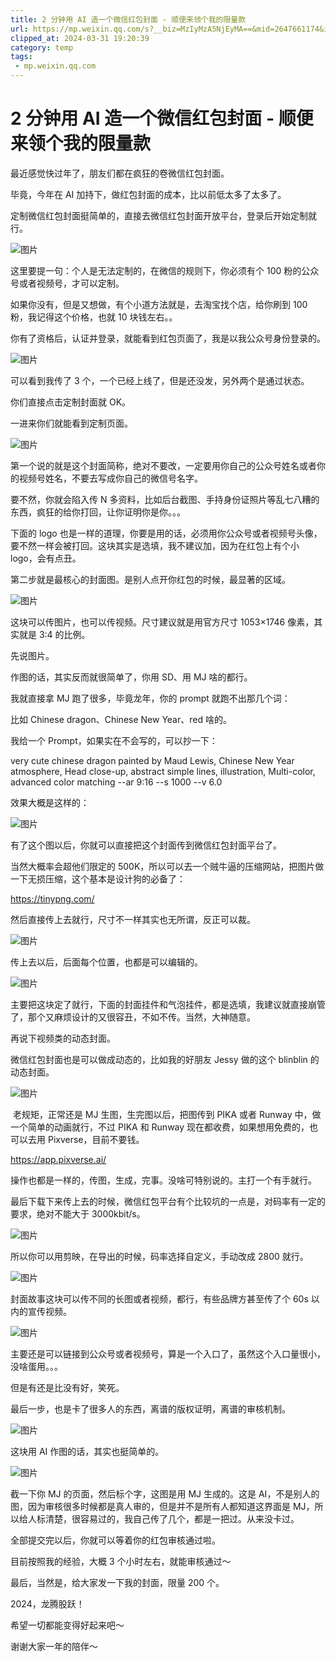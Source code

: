 ```yaml
---
title: 2 分钟用 AI 造一个微信红包封面 - 顺便来领个我的限量款
url: https://mp.weixin.qq.com/s?__biz=MzIyMzA5NjEyMA==&mid=2647661174&idx=1&sn=3af26233c390e0673611c9f1b673b15a&chksm=f007c621c7704f376e6621d8869f38bf366f3e36ad79dc442296f68c59e127a671e307ba8606&mpshare=1&scene=1&srcid=0118EiHXTlnr5pgqHreazKxQ&sharer_shareinfo=a79998f43b82bcaec9b70fed60005c97&sharer_shareinfo_first=a79998f43b82bcaec9b70fed60005c97#rd
clipped_at: 2024-03-31 19:20:39
category: temp
tags: 
 - mp.weixin.qq.com
---
```



# 2 分钟用 AI 造一个微信红包封面 - 顺便来领个我的限量款

  

最近感觉快过年了，朋友们都在疯狂的卷微信红包封面。  

毕竟，今年在 AI 加持下，做红包封面的成本，比以前低太多了太多了。  

定制微信红包封面挺简单的，直接去微信红包封面开放平台，登录后开始定制就行。  

![图片](assets/1711884039-22d76b0d688a1ee7f4872d24f2e17e51.webp)

这里要提一句：个人是无法定制的，在微信的规则下，你必须有个 100 粉的公众号或者视频号，才可以定制。  

如果你没有，但是又想做，有个小道方法就是，去淘宝找个店，给你刷到 100 粉，我记得这个价格，也就 10 块钱左右。。  

你有了资格后，认证并登录，就能看到红包页面了，我是以我公众号身份登录的。  

![图片](assets/1711884039-4b9e0b0fa78cd571ff95fecf0861314b.webp)

可以看到我传了 3 个，一个已经上线了，但是还没发，另外两个是通过状态。  

你们直接点击定制封面就 OK。

一进来你们就能看到定制页面。  

![图片](assets/1711884039-9e560ddd810013f8405674b43ada3d1e.webp)

第一个说的就是这个封面简称，绝对不要改，一定要用你自己的公众号姓名或者你的视频号姓名，不要去写成你自己的微信号名字。  

要不然，你就会陷入传 N 多资料，比如后台截图、手持身份证照片等乱七八糟的东西，疯狂的给你打回，让你证明你是你。。。

下面的 logo 也是一样的道理，你要是用的话，必须用你公众号或者视频号头像，要不然一样会被打回。这块其实是选填，我不建议加，因为在红包上有个小 logo，会有点丑。

第二步就是最核心的封面图。是别人点开你红包的时候，最显著的区域。  

![图片](assets/1711884039-e7020701f0add8d667858ef8d81cf10d.webp)

这块可以传图片，也可以传视频。尺寸建议就是用官方尺寸 1053×1746 像素，其实就是 3:4 的比例。

先说图片。

作图的话，其实反而就很简单了，你用 SD、用 MJ 啥的都行。  

我就直接拿 MJ 跑了很多，毕竟龙年，你的 prompt 就跑不出那几个词：  

比如 Chinese dragon、Chinese New Year、red 啥的。

我给一个 Prompt，如果实在不会写的，可以抄一下：  

very cute chinese dragon painted by Maud Lewis, Chinese New Year atmosphere, Head close-up, abstract simple lines, illustration, Multi-color, advanced color matching --ar 9:16 --s 1000 --v 6.0

效果大概是这样的：

![图片](assets/1711884039-532746bb6d56993626b2897f5b54dee2.webp)

有了这个图以后，你就可以直接把这个封面传到微信红包封面平台了。  

当然大概率会超他们限定的 500K，所以可以去一个贼牛逼的压缩网站，把图片做一下无损压缩，这个基本是设计狗的必备了：

https://tinypng.com/

然后直接传上去就行，尺寸不一样其实也无所谓，反正可以裁。

![图片](assets/1711884039-f70605e4482cfaceaaa71f775a2c8346.webp)

传上去以后，后面每个位置，也都是可以编辑的。

![图片](assets/1711884039-551d0db31673c72856b659c61983a790.webp)

主要把这块定了就行，下面的封面挂件和气泡挂件，都是选填，我建议就直接崩管了，那个又麻烦设计的又很容丑，不如不传。当然，大神随意。

再说下视频类的动态封面。  

微信红包封面也是可以做成动态的，比如我的好朋友 Jessy 做的这个 blinblin 的动态封面。

![图片](assets/1711884039-5bb70296a59a84c98938e3361ec824aa.gif)

 老规矩，正常还是 MJ 生图，生完图以后，把图传到 PIKA 或者 Runway 中，做一个简单的动画就行，不过 PIKA 和 Runway 现在都收费，如果想用免费的，也可以去用 Pixverse，目前不要钱。

https://app.pixverse.ai/

操作也都是一样的，传图，生成，完事。没啥可特别说的。主打一个有手就行。

最后下载下来传上去的时候，微信红包平台有个比较坑的一点是，对码率有一定的要求，绝对不能大于 3000kbit/s。  

![图片](assets/1711884039-3d1a89ffb89cdd0600f6301de5afc77a.webp)

所以你可以用剪映，在导出的时候，码率选择自定义，手动改成 2800 就行。  

![图片](assets/1711884039-30085651425edf3060c72e2e1f97a813.webp)

封面故事这块可以传不同的长图或者视频，都行，有些品牌方甚至传了个 60s 以内的宣传视频。  

![图片](assets/1711884039-542c2a4a2c4111e52d14a359b2920f6d.webp)

主要还是可以链接到公众号或者视频号，算是一个入口了，虽然这个入口量很小，没啥蛋用。。。  

但是有还是比没有好，笑死。  

最后一步，也是卡了很多人的东西，离谱的版权证明，离谱的审核机制。

![图片](assets/1711884039-56aa965f9af8fce33ad3deb97045beb3.webp)

这块用 AI 作图的话，其实也挺简单的。

![图片](assets/1711884039-bffdf9e14256c1e375f6817935376078.webp)

截一下你 MJ 的页面，然后标个字，这图是用 MJ 生成的。这是 AI，不是别人的图，因为审核很多时候都是真人审的，但是并不是所有人都知道这界面是 MJ，所以给人标清楚，很容易过的，我自己传了几个，都是一把过。从来没卡过。

全部提交完以后，你就可以等着你的红包审核通过啦。

目前按照我的经验，大概 3 个小时左右，就能审核通过～  

最后，当然是，给大家发一下我的封面，限量 200 个。  

2024，龙腾股跃！  

希望一切都能变得好起来吧～  

谢谢大家一年的陪伴～